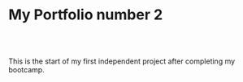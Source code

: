 # My Portfolio number 2
<br>
<br>


This  is the start of my first independent project after completing my bootcamp.
<br>
<br>


